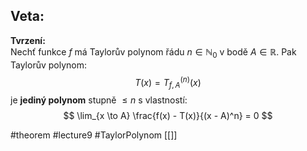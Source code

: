 ## Veta:

**Tvrzení:**  
Nechť funkce $f$ má Taylorův polynom řádu $n \in \mathbb{N}_0$ v bodě $A \in \mathbb{R}$. Pak Taylorův polynom:
$$
T(x) = T_{f,A}^{(n)}(x)
$$
je **jediný polynom** stupně $\leq n$ s vlastností:
$$
\lim_{x \to A} \frac{f(x) - T(x)}{(x - A)^n} = 0
$$


#theorem #lecture9 #TaylorPolynom 
[[]]